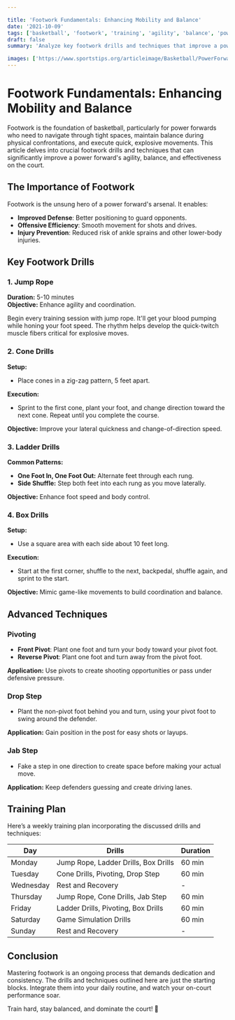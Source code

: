 ```yaml
---

title: 'Footwork Fundamentals: Enhancing Mobility and Balance'
date: '2021-10-09'
tags: ['basketball', 'footwork', 'training', 'agility', 'balance', 'power forward', 'drills', 'techniques', 'coaching']
draft: false
summary: 'Analyze key footwork drills and techniques that improve a power forward’s agility, balance, and effectiveness on the court.'

images: ['https://www.sportstips.org/articleimage/Basketball/PowerForward/footwork_fundamentals_enhancing_mobility_and_balance.webp']
---
```


# Footwork Fundamentals: Enhancing Mobility and Balance

Footwork is the foundation of basketball, particularly for power forwards who need to navigate through tight spaces, maintain balance during physical confrontations, and execute quick, explosive movements. This article delves into crucial footwork drills and techniques that can significantly improve a power forward's agility, balance, and effectiveness on the court.

## The Importance of Footwork

Footwork is the unsung hero of a power forward's arsenal. It enables:

- **Improved Defense**: Better positioning to guard opponents.
- **Offensive Efficiency**: Smooth movement for shots and drives.
- **Injury Prevention**: Reduced risk of ankle sprains and other lower-body injuries.

## Key Footwork Drills

### 1. **Jump Rope**

**Duration:** 5-10 minutes  
**Objective:** Enhance agility and coordination.

Begin every training session with jump rope. It'll get your blood pumping while honing your foot speed. The rhythm helps develop the quick-twitch muscle fibers critical for explosive moves.

### 2. **Cone Drills**

**Setup:**
- Place cones in a zig-zag pattern, 5 feet apart.

**Execution:**
- Sprint to the first cone, plant your foot, and change direction toward the next cone. Repeat until you complete the course.

**Objective:** Improve your lateral quickness and change-of-direction speed.

### 3. **Ladder Drills**

**Common Patterns:**
- **One Foot In, One Foot Out:** Alternate feet through each rung.
- **Side Shuffle:** Step both feet into each rung as you move laterally.

**Objective:** Enhance foot speed and body control. 

### 4. **Box Drills**

**Setup:**
- Use a square area with each side about 10 feet long.

**Execution:**
- Start at the first corner, shuffle to the next, backpedal, shuffle again, and sprint to the start.

**Objective:** Mimic game-like movements to build coordination and balance.

## Advanced Techniques

### Pivoting

- **Front Pivot**: Plant one foot and turn your body toward your pivot foot.
- **Reverse Pivot**: Plant one foot and turn away from the pivot foot.

**Application:** Use pivots to create shooting opportunities or pass under defensive pressure.

### Drop Step

- Plant the non-pivot foot behind you and turn, using your pivot foot to swing around the defender.

**Application:** Gain position in the post for easy shots or layups.

### Jab Step

- Fake a step in one direction to create space before making your actual move.

**Application:** Keep defenders guessing and create driving lanes.

## Training Plan

Here’s a weekly training plan incorporating the discussed drills and techniques:

| Day        | Drills                                | Duration          |
|------------|---------------------------------------|-------------------|
| Monday     | Jump Rope, Ladder Drills, Box Drills  | 60 min            |
| Tuesday    | Cone Drills, Pivoting, Drop Step      | 60 min            |
| Wednesday  | Rest and Recovery                     | -                 |
| Thursday   | Jump Rope, Cone Drills, Jab Step      | 60 min            |
| Friday     | Ladder Drills, Pivoting, Box Drills   | 60 min            |
| Saturday   | Game Simulation Drills                | 60 min            |
| Sunday     | Rest and Recovery                     | -                 |

## Conclusion

Mastering footwork is an ongoing process that demands dedication and consistency. The drills and techniques outlined here are just the starting blocks. Integrate them into your daily routine, and watch your on-court performance soar.

Train hard, stay balanced, and dominate the court! 🏀